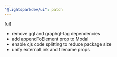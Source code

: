 ```yaml
---
"@lightsparkdev/ui": patch
---
```


[ui]
- remove gql and graphql-tag dependencies
- add appendToElement prop to Modal
- enable cjs code splitting to reduce package size
- unify externalLink and filename props
